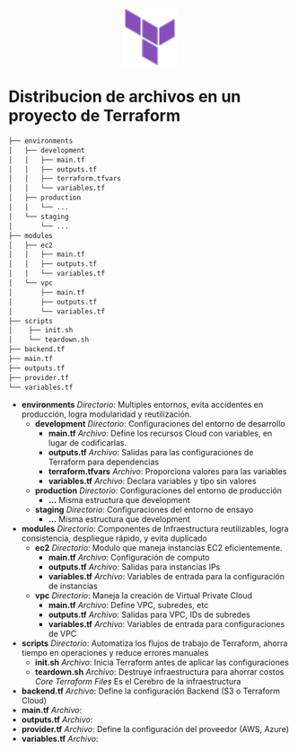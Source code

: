 <p align='center'><img src='https://raw.githubusercontent.com/maycloud-mx/ilustraciones/ee27844a4ec7810ee6eab8770fc6c1828fd7772c/logotipos/terraform-logo.svg' align='center' height='100'></p>

<h1> Distribucion de archivos en un proyecto de Terraform</h1>

```sh
├── environments
│   ├── development
│   │   ├── main.tf
│   │   ├── outputs.tf
│   │   ├── terraform.tfvars
│   │   └── variables.tf
│   ├── production
│   │   └── ...
│   └── staging
│       └── ...
├── modules
│   ├── ec2
│   │   ├── main.tf
│   │   ├── outputs.tf
│   │   └── variables.tf
│   └── vpc
│       ├── main.tf
│       ├── outputs.tf
│       └── variables.tf
├── scripts
│    ├── init.sh
│    └── teardown.sh
├── backend.tf
├── main.tf
├── outputs.tf
├── provider.tf
└── variables.tf
```

- **environments** _Directorio_: Multiples entornos, evita accidentes en producción, logra modularidad y reutilización.
    - **development** _Directorio_: Configuraciones del entorno de desarrollo
        - **main.tf** _Archivo_: Define los recursos Cloud con variables, en lugar de codificarlas.
        - **outputs.tf** _Archivo_: Salidas para las configuraciones de Terraform para dependencias
        - **terraform.tfvars** _Archivo_: Proporciona valores para las variables
        - **variables.tf** _Archivo_: Declara variables y tipo sin valores
    - **production** _Directorio_: Configuraciones del entorno de producción
        - **...** Misma estructura que development
    - **staging** _Directorio_: Configuraciones del entorno de ensayo
        - **...** Misma estructura que development
- **modules** _Directorio_: Componentes de Infraestructura reutilizables, logra consistencia, despliegue rápido, y evita duplicado
    - **ec2** _Directorio_: Modulo que maneja instancias EC2 eficientemente.
        - **main.tf** _Archivo_: Configuración de computo
        - **outputs.tf** _Archivo_: Salidas para instancias IPs
        - **variables.tf** _Archivo_: Variables de entrada para la configuración de instancias
    - **vpc** _Directorio_: Maneja la creación de Virtual Private Cloud
        - **main.tf** _Archivo_: Define VPC, subredes, etc
        - **outputs.tf** _Archivo_: Salidas para VPC, IDs de subredes
        - **variables.tf** _Archivo_: Variables de entrada para configuraciones de VPC
- **scripts** _Directorio_: Automatiza los flujos de trabajo de Terraform, ahorra tiempo en operaciones y reduce errores manuales
    - **init.sh** _Archivo_: Inicia Terraform antes de aplicar las configuraciones
    - **teardown.sh** _Archivo_: Destruye infraestructura para ahorrar costos
_Core Terraform Files_ Es el Cerebro de la infraestructura
- **backend.tf** _Archivo_: Define la configuración Backend (S3 o Terraform Cloud)
- **main.tf** _Archivo_:
- **outputs.tf** _Archivo_:
- **provider.tf** _Archivo_: Define la configuración del proveedor (AWS, Azure)
- **variables.tf** _Archivo_:
